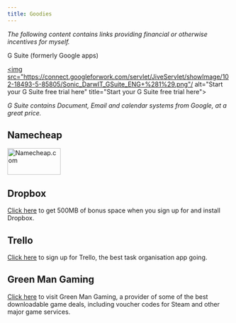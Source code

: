```yaml
---
title: Goodies
---
```


*The following content contains links providing financial or otherwise incentives for myself.*

<a name="gsuite">G Suite (formerly Google apps)</a>

<a href="https://goo.gl/3Z56il"><img src="https://connect.googleforwork.com/servlet/JiveServlet/showImage/102-18493-5-85805/Sonic_DarwIT_GSuite_ENG+%281%29.png"/ alt="Start your G Suite free trial here" title="Start your G Suite free trial here"></a>

*G Suite contains Document, Email and calendar systems from Google, at a great price.*

<a name="namecheap"></a>

## Namecheap

<a href="https://www.namecheap.com/?aff=91108"><img src="http://files.namecheap.com/graphics/linkus/120x60-1.gif" width="120" height="60" border="0" alt="Namecheap.com"></a>

<a name="dropbox"></a>

## Dropbox

[Click here](https://db.tt/8IVjLi1) to get 500MB of bonus space when you sign up for and install Dropbox.

<a name="trello"></a>

## Trello

[Click here](https://trello.com/isaacrg/recommend) to sign up for Trello, the best task organisation app going.

<a name="greenmangaming"></a>

## Green Man Gaming

[Click here](http://www.greenmangaming.com/?gmgr=jebafuma) to visit Green Man Gaming, a provider of some of the best downloadable game deals, including voucher codes for Steam and other major game services.
